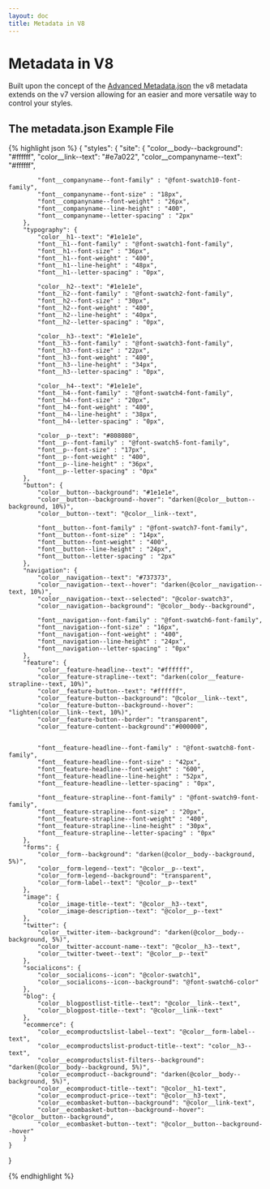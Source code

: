 ```yaml
---
layout: doc
title: Metadata in V8
---
```


# Metadata in V8

Built upon the concept of the [Advanced Metadata.json](/templating/metadata#the-metadatajson-example-file) the v8 metadata extends on the v7 version allowing for an easier and more versatile way to control your styles.


## The metadata.json Example File


{% highlight json %}
{
    "styles": {
        "site": {
            "color__body--background": "#ffffff",
            "color__link--text": "#e7a022",
            "color__companyname--text": "#ffffff",

            "font__companyname--font-family" : "@font-swatch10-font-family",
            "font__companyname--font-size" : "18px",
            "font__companyname--font-weight" : "26px",
            "font__companyname--line-height" : "400",
            "font__companyname--letter-spacing" : "2px"
        },
        "typography": {
            "color__h1--text": "#1e1e1e",
            "font__h1--font-family" : "@font-swatch1-font-family",
            "font__h1--font-size" : "36px",
            "font__h1--font-weight" : "400",
            "font__h1--line-height" : "48px",
            "font__h1--letter-spacing" : "0px",

            "color__h2--text": "#1e1e1e",
            "font__h2--font-family" : "@font-swatch2-font-family",
            "font__h2--font-size" : "30px",
            "font__h2--font-weight" : "400",
            "font__h2--line-height" : "40px",
            "font__h2--letter-spacing" : "0px",

            "color__h3--text": "#1e1e1e",
            "font__h3--font-family" : "@font-swatch3-font-family",
            "font__h3--font-size" : "22px",
            "font__h3--font-weight" : "400",
            "font__h3--line-height" : "34px",
            "font__h3--letter-spacing" : "0px",

            "color__h4--text": "#1e1e1e",
            "font__h4--font-family" : "@font-swatch4-font-family",
            "font__h4--font-size" : "20px",
            "font__h4--font-weight" : "400",
            "font__h4--line-height" : "38px",
            "font__h4--letter-spacing" : "0px",

            "color__p--text": "#808080",
            "font__p--font-family" : "@font-swatch5-font-family",
            "font__p--font-size" : "17px",
            "font__p--font-weight" : "400",
            "font__p--line-height" : "36px",
            "font__p--letter-spacing" : "0px"
        },
        "button": {
            "color__button--background": "#1e1e1e",
            "color__button--background--hover": "darken(@color__button--background, 10%)",
            "color__button--text": "@color__link--text",

            "font__button--font-family" : "@font-swatch7-font-family",
            "font__button--font-size" : "14px",
            "font__button--font-weight" : "400",
            "font__button--line-height" : "24px",
            "font__button--letter-spacing" : "2px"
        },
        "navigation": {
            "color__navigation--text": "#737373",
            "color__navigation--text--hover": "darken(@color__navigation--text, 10%)",
            "color__navigation--text--selected": "@color-swatch3",
            "color__navigation--background": "@color__body--background",

            "font__navigation--font-family" : "@font-swatch6-font-family",
            "font__navigation--font-size" : "16px",
            "font__navigation--font-weight" : "400",
            "font__navigation--line-height" : "24px",
            "font__navigation--letter-spacing" : "0px"
        },
        "feature": {
            "color__feature-headline--text": "#ffffff",
            "color__feature-strapline--text": "darken(color__feature-strapline--text, 10%)",
            "color__feature-button--text": "#ffffff",
            "color__feature-button--background": "@color__link--text",
            "color__feature-button--background--hover": "lighten(color__link--text, 10%)",
            "color__feature-button--border": "transparent",
            "color__feature-content--background":"#000000",


            "font__feature-headline--font-family" : "@font-swatch8-font-family",
            "font__feature-headline--font-size" : "42px",
            "font__feature-headline--font-weight" : "600",
            "font__feature-headline--line-height" : "52px",
            "font__feature-headline--letter-spacing" : "0px",

            "font__feature-strapline--font-family" : "@font-swatch9-font-family",
            "font__feature-strapline--font-size" : "20px",
            "font__feature-strapline--font-weight" : "400",
            "font__feature-strapline--line-height" : "30px",
            "font__feature-strapline--letter-spacing" : "0px"
        },
        "forms": {
            "color__form--background": "darken(@color__body--background, 5%)",
            "color__form-legend--text": "@color__p--text",
            "color__form-legend--background": "transparent",
            "color__form-label--text": "@color__p--text"
        },
        "image": {
            "color__image-title--text": "@color__h3--text",
            "color__image-description--text": "@color__p--text"
        },
        "twitter": {
            "color__twitter-item--background": "darken(@color__body--background, 5%)",
            "color__twitter-account-name--text": "@color__h3--text",
            "color__twitter-tweet--text": "@color__p--text"
        },
        "socialicons": {
            "color__socialicons--icon": "@color-swatch1",
            "color__socialicons--icon--background": "@font-swatch6-color"
        },
        "blog": {
            "color__blogpostlist-title--text": "@color__link--text",
            "color__blogpost-title--text": "@color__link--text"
        },
        "ecommerce": {
            "color__ecomproductslist-label--text": "@color__form-label--text",
            "color__ecomproductslist-product-title--text": "color__h3--text",
            "color__ecomproductslist-filters--background": "darken(@color__body--background, 5%)",
            "color__ecomproduct--background": "darken(@color__body--background, 5%)",
            "color__ecomproduct-title--text": "@color__h1-text",
            "color__ecomproduct-price--text": "@color__h3-text",
            "color__ecombasket-button--background": "@color__link-text",
            "color__ecombasket-button--background--hover": "@color__button--background",
            "color__ecombasket-button--text": "@color__button--background--hover"
        }
    }
}

{% endhighlight %}
